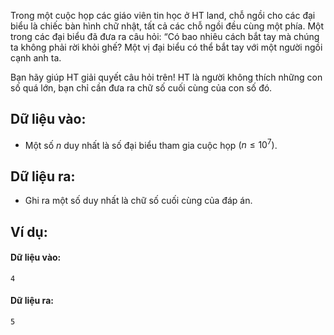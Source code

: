 Trong một cuộc họp các giáo viên tin học ở HT land, chỗ ngồi cho các đại biểu là chiếc bàn hình chữ nhật, tất cả các chỗ ngồi đều cùng một phía. Một trong các đại biểu đã đưa ra câu hỏi: “Có bao nhiêu cách bắt tay mà chúng ta không phải rời khỏi ghế? Một vị đại biểu có thể bắt tay với một người ngồi cạnh anh ta.

Bạn hãy giúp HT giải quyết câu hỏi trên! HT là người không thích những con số quá lớn, bạn chỉ cần đưa ra chữ số cuối cùng của con số đó.
## Dữ liệu vào:
- Một số $n$ duy nhất là số đại biểu tham gia cuộc họp $(n\le 10^7)$.

## Dữ liệu ra:
- Ghi ra một số duy nhất là chữ số cuối cùng của đáp án.

## Ví dụ:
#### Dữ liệu vào:
```
4
```

#### Dữ liệu ra:
```
5
```